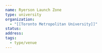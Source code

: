 ```yaml
---
name: Ryerson Launch Zone
type: university
organization:
  - "[[Toronto Metropolitan University]]"
status:
address:
tags:
  - type/venue
---
```

